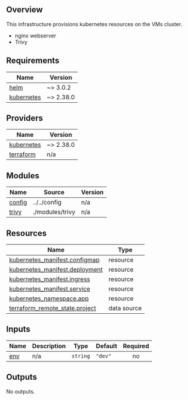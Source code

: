 ## Overview
This infrastructure provisions kubernetes resources on the VMs cluster.
- nginx webserver
- Trivy


<!-- BEGIN_TF_DOCS -->
## Requirements

| Name | Version |
|------|---------|
| <a name="requirement_helm"></a> [helm](#requirement\_helm) | ~> 3.0.2 |
| <a name="requirement_kubernetes"></a> [kubernetes](#requirement\_kubernetes) | ~> 2.38.0 |

## Providers

| Name | Version |
|------|---------|
| <a name="provider_kubernetes"></a> [kubernetes](#provider\_kubernetes) | ~> 2.38.0 |
| <a name="provider_terraform"></a> [terraform](#provider\_terraform) | n/a |

## Modules

| Name | Source | Version |
|------|--------|---------|
| <a name="module_config"></a> [config](#module\_config) | ../../config | n/a |
| <a name="module_trivy"></a> [trivy](#module\_trivy) | ./modules/trivy | n/a |

## Resources

| Name | Type |
|------|------|
| [kubernetes_manifest.configmap](https://registry.terraform.io/providers/hashicorp/kubernetes/latest/docs/resources/manifest) | resource |
| [kubernetes_manifest.deployment](https://registry.terraform.io/providers/hashicorp/kubernetes/latest/docs/resources/manifest) | resource |
| [kubernetes_manifest.ingress](https://registry.terraform.io/providers/hashicorp/kubernetes/latest/docs/resources/manifest) | resource |
| [kubernetes_manifest.service](https://registry.terraform.io/providers/hashicorp/kubernetes/latest/docs/resources/manifest) | resource |
| [kubernetes_namespace.app](https://registry.terraform.io/providers/hashicorp/kubernetes/latest/docs/resources/namespace) | resource |
| [terraform_remote_state.project](https://registry.terraform.io/providers/hashicorp/terraform/latest/docs/data-sources/remote_state) | data source |

## Inputs

| Name | Description | Type | Default | Required |
|------|-------------|------|---------|:--------:|
| <a name="input_env"></a> [env](#input\_env) | n/a | `string` | `"dev"` | no |

## Outputs

No outputs.
<!-- END_TF_DOCS -->
